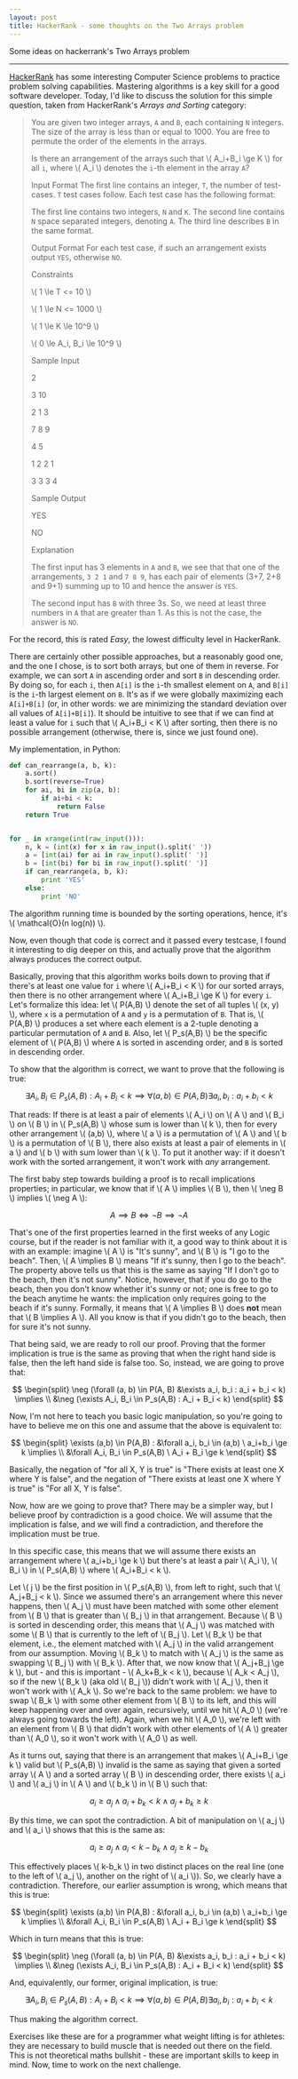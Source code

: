 ```yaml
---
layout: post
title: HackerRank - some thoughts on the Two Arrays problem
---
```


Some ideas on hackerrank's Two Arrays problem

-----

[HackerRank](http://www.hackerrank.com) has some interesting Computer Science problems to practice problem solving capabilities. Mastering algorithms is a key skill for a good software developer. Today, I'd like to discuss the solution for this simple question, taken from HackerRank's *Arrays and Sorting* category:

> You are given two integer arrays, `A` and `B`, each containing `N` integers. The size of the array is less than or equal to 1000. You are free to permute the order of the elements in the arrays.
> 
> Is there an arrangement of the arrays such that \\( A_i+B_i \ge K \\) for all `i`, where \\( A_i \\) denotes the `i`-th element in the array `A`?
> 
> Input Format
> The first line contains an integer, `T`, the number of test-cases. `T` test cases follow. Each test case has the following format:
> 
> The first line contains two integers, `N` and `K`. The second line contains `N` space separated integers, denoting `A`. The third line describes `B` in the same format.
> 
> Output Format
> For each test case, if such an arrangement exists output `YES`, otherwise `NO`.
> 
> 
> Constraints
>
> \\( 1 \le T <= 10 \\)
>
> \\( 1 \le N <= 1000 \\)
>
> \\( 1 \le K \le 10^9 \\)
>
> \\( 0 \le A_i, B_i \le 10^9 \\)
> 
> 
> Sample Input
> 
> 2
>
> 3 10
>
> 2 1 3
>
> 7 8 9
>
> 4 5
>
> 1 2 2 1
>
> 3 3 3 4
> 
> 
> Sample Output
> 
> YES
>
> NO
> 
> Explanation
> 
> The first input has 3 elements in `A` and `B`, we see that that one of the arrangements, `3 2 1` and `7 8 9`, has each pair of elements (3+7, 2+8 and 9+1) summing up to 10 and hence the answer is `YES`.
> 
> The second input has `B` with three 3s. So, we need at least three numbers in `A` that are greater than 1. As this is not the case, the answer is `NO`.
 
For the record, this is rated *Easy*, the lowest difficulty level in HackerRank.

There are certainly other possible approaches, but a reasonably good one, and the one I chose, is to sort both arrays, but one of them in reverse. For example, we can sort `A` in ascending order and sort `B` in descending order. By doing so, for each `i`, then `A[i]` is the `i`-th smallest element on `A`, and `B[i]` is the `i`-th largest element on `B`. It's as if we were globally maximizing each `A[i]+B[i]` (or, in other words: we are minimizing the standard deviation over all values of `A[i]+B[i]`). It should be intuitive to see that if we can find at least a value for `i` such that \\( A_i+B_i < K \\) after sorting, then there is no possible arrangement (otherwise, there is, since we just found one).

My implementation, in Python:

```python
def can_rearrange(a, b, k):
    a.sort()
    b.sort(reverse=True)
    for ai, bi in zip(a, b):
        if ai+bi < k:
            return False
    return True


for _ in xrange(int(raw_input())):
    n, k = (int(x) for x in raw_input().split(' '))
    a = [int(ai) for ai in raw_input().split(' ')]
    b = [int(bi) for bi in raw_input().split(' ')]
    if can_rearrange(a, b, k):
        print 'YES'
    else:
        print 'NO'
```

The algorithm running time is bounded by the sorting operations, hence, it's \\( \mathcal{O}(n log(n)) \\).

Now, even though that code is correct and it passed every testcase, I found it interesting to dig deeper on this, and actually prove that the algorithm always produces the correct output.

Basically, proving that this algorithm works boils down to proving that if there's at least one value for `i` where \\( A_i+B_i < K \\) for our sorted arrays, then there is no other arrangement where \\( A_i+B_i \ge  K \\) for every `i`. Let's formalize this idea: let \\( P(A,B) \\) denote the set of all tuples \\( (x, y) \\), where `x` is a permutation of `A` and `y` is a permutation of `B`. That is, \\( P(A,B) \\) produces a set where each element is a 2-tuple denoting a particular permutation of `A` and `B`. Also, let \\( P_s(A,B) \\) be the specific element of \\( P(A,B) \\) where `A` is sorted in ascending order, and `B` is sorted in descending order.

To show that the algorithm is correct, we want to prove that the following is true:

$$
\exists A_i, B_i \in P_s(A,B) : A_i + B_i < k \implies \forall (a, b) \in P(A, B) \exists a_i, b_i : a_i + b_i < k
$$

That reads: If there is at least a pair of elements \\( A_i \\) on \\( A \\) and \\( B_i \\) on \\( B \\) in \\( P_s(A,B) \\) whose sum is lower than \\( k \\), then for every other arrangement \\( (a,b) \\), where \\( a \\) is a permutation of \\( A \\) and \\( b \\) is a permutation of \\( B \\), there also exists at least a pair of elements in \\( a \\) and \\( b \\) with sum lower than \\( k \\). To put it another way: if it doesn't work with the sorted arrangement, it won't work with *any* arrangement.

The first baby step towards building a proof is to recall implications properties; in particular, we know that if \\( A \\) implies \\( B \\), then \\( \neg B \\) implies \\( \neg A \\):

$$
A \implies B \Leftrightarrow \neg B \implies \neg A
$$

That's one of the first properties learned in the first weeks of any Logic course, but if the reader is not familiar with it, a good way to think about it is with an example: imagine \\( A \\) is "It's sunny", and \\( B \\) is "I go to the beach". Then, \\( A \implies B \\) means "If it's sunny, then I go to the beach". The property above tells us that this is the same as saying "If I don't go to the beach, then it's not sunny". Notice, however, that if you do go to the beach, then you don't know whether it's sunny or not; one is free to go to the beach anytime he wants: the implication only requires going to the beach if it's sunny. Formally, it means that \\( A \implies B \\) does **not** mean that \\( B \implies A \\). All you know is that if you didn't go to the beach, then for sure it's not sunny.

That being said, we are ready to roll our proof. Proving that the former implication is true is the same as proving that when the right hand side is false, then the left hand side is false too. So, instead, we are going to prove that:

$$
\begin{split}
\neg (\forall (a, b) \in P(A, B) &\exists a_i, b_i : a_i + b_i < k) \implies \\
&\neg (\exists A_i, B_i \in P_s(A,B) : A_i + B_i < k)
\end{split}
$$

Now, I'm not here to teach you basic logic manipulation, so you're going to have to believe me on this one and assume that the above is equivalent to:

$$
\begin{split}
\exists (a,b) \in P(A,B) : &\forall a_i, b_i \in (a,b) \ a_i+b_i \ge k \implies \\
&\forall A_i, B_i \in P_s(A,B) \ A_i + B_i \ge k
\end{split}
$$

Basically, the negation of "for all X, Y is true" is "There exists at least one X where Y is false", and the negation of "There exists at least one X where Y is true" is "For all X, Y is false".

Now, how are we going to prove that? There may be a simpler way, but I believe proof by contradiction is a good choice. We will assume that the implication is false, and we will find a contradiction, and therefore the implication must be true. 

In this specific case, this means that we will assume there exists an arrangement where \\( a_i+b_i \ge k \\) but there's at least a pair \\( A_i \\), \\( B_i \\) in \\( P_s(A,B) \\) where \\( A_i+B_i < k \\).

Let \\( j \\) be the first position in \\( P_s(A,B) \\), from left to right, such that \\( A_j+B_j < k \\). Since we assumed there's an arrangement where this never happens, then \\( A_j \\) must have been matched with some other element from \\( B \\) that is greater than \\( B_j \\) in that arrangement. Because \\( B \\) is sorted in descending order, this means that \\( A_j \\) was matched with some \\( B \\) that is currently to the left of \\( B_j \\). Let \\( B_k \\) be that element, i.e., the element matched with \\( A_j \\) in the valid arrangement from our assumption. Moving \\( B_k \\) to match with \\( A_j \\) is the same as swapping \\( B_j \\) with \\( B_k \\). After that, we now know that \\( A_j+B_j \ge k \\), but - and this is important - \\( A_k+B_k < k \\), because \\( A_k < A_j \\), so if the new \\( B_k \\) (aka old \\( B_j \\)) didn't work with \\( A_j \\), then it won't work with \\( A_k \\). So we're back to the same problem: we have to swap \\( B_k \\) with some other element from \\( B \\) to its left, and this will keep happening over and over again, recursively, until we hit \\( A_0 \\) (we're always going towards the left). Again, when we hit \\( A_0 \\), we're left with an element from \\( B \\) that didn't work with other elements of \\( A \\) greater than \\( A_0 \\), so it won't work with \\( A_0 \\) as well. 

As it turns out, saying that there is an arrangement that makes \\( A_i+B_i \ge k \\) valid but \\( P_s(A,B) \\) invalid is the same as saying that given a sorted array \\( A \\) and a sorted array \\( B \\) in descending order, there exists \\( a_i \\) and \\( a_j \\) in \\( A \\) and \\( b_k \\) in \\( B \\) such that:

$$
a_i \ge a_j \wedge a_i + b_k < k \wedge a_j + b_k \ge k
$$

By this time, we can spot the contradiction. A bit of manipulation on \\( a_j \\) and \\( a_i \\) shows that this is the same as:

$$
a_i \ge a_j \wedge a_i < k-b_k \wedge a_j \ge k-b_k
$$

This effectively places \\( k-b_k \\) in two distinct places on the real line (one to the left of \\( a_j \\), another on the right of \\( a_i \\)). So, we clearly have a contradiction. Therefore, our earlier assumption is wrong, which means that this is true:

$$
\begin{split}
\exists (a,b) \in P(A,B) : &\forall a_i, b_i \in (a,b) \ a_i+b_i \ge k \implies \\
&\forall A_i, B_i \in P_s(A,B) \ A_i + B_i \ge k
\end{split}
$$

Which in turn means that this is true:

$$
\begin{split}
\neg (\forall (a, b) \in P(A, B) &\exists a_i, b_i : a_i + b_i < k) \implies \\
&\neg (\exists A_i, B_i \in P_s(A,B) : A_i + B_i < k)
\end{split}
$$

And, equivalently, our former, original implication, is true:

$$
\exists A_i, B_i \in P_s(A,B) : A_i + B_i < k \implies \forall (a, b) \in P(A, B) \exists a_i, b_i : a_i + b_i < k
$$

Thus making the algorithm correct.

Exercises like these are for a programmer what weight lifting is for athletes: they are necessary to build muscle that is needed out there on the field. This is not theoretical maths bullshit - these are important skills to keep in mind. Now, time to work on the next challenge.
